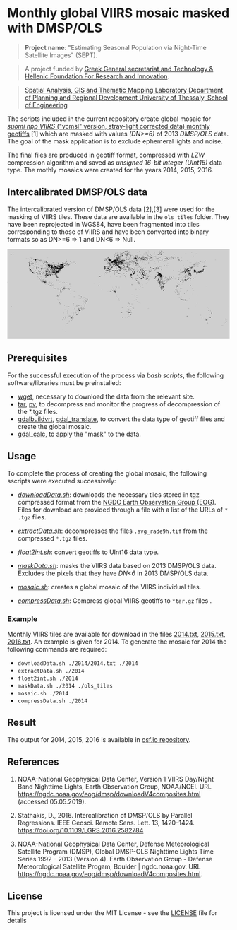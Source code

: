 # Monthly global VIIRS mosaic masked with DMSP/OLS 

> **Project name**: "Estimating Seasonal Population via Night-Time Satellite Images" (SEPT). 

> A project funded by [Greek General secretariat and Technology & Hellenic Foundation For Research and Innovation](http://www.gsrt.gr/).

> [Spatial Analysis, GIS and Thematic Mapping Laboratory
Department of Planning and Regional Development
University of Thessaly, School of Engineering](http://www.gislab.gr/)


The scripts included in the current repository create global mosaic for [*suomi npp VIIRS* ("vcmsl" version, stray-light corrected data) monthly geotiffs](https://ngdc.noaa.gov/eog/viirs/download_dnb_composites.html) [1] which
are masked with values *​​(DN>=6)* of 2013 *DMSP/OLS* data. The goal of the mask application is to exclude ephemeral lights and noise.

The final files are produced in geotiff format, compressed with *LZW* compression algorithm and saved as *unsigned 16-bit integer (UInt16)* data type.
The mothly mosaics were created for the years 2014, 2015, 2016.

## Intercalibrated DMSP/OLS data
The intercalibrated version of DMSP/OLS data [2],[3] were used for the masking of VIIRS tiles. 
These data are available in the `ols_tiles` folder. They have been reprojected in WGS84, have been fragmented into tiles corresponding to those of VIIRS and have been converted into binary formats so as DN>=6 => 1 and DN<6 => Null.

![](viirs.png)




## Prerequisites

For the successful execution of the process via *bash scripts*, the following software/libraries must be preinstalled:

* [wget](https://www.gnu.org/software/wget/), necessary to download the data from the relevant site.
* [tar](https://www.gnu.org/software/tar/), [pv](http://man7.org/linux/man-pages/man1/pv.1.html), to decompress and monitor the progress of decompression of the *.tgz files.
* [gdalbuildvrt](https://www.gdal.org/gdalbuildvrt.html), [gdal_translate](https://www.gdal.org/gdal_translate.html), to convert the data type of geotiff files and create the global mosaic.
* [gdal_calc](https://www.gdal.org/gdal_calc.html), to apply the "mask" to the data.


## Usage 

To complete the process of creating the global mosaic, the following sscripts were executed successively:

* *[downloadData.sh](downloadData.sh)*: downloads the necessary tiles stored in tgz compressed format from the [NGDC Earth Observation Group (EOG)](https://ngdc.noaa.gov/eog/index.html). Files for download are provided through a file with a list of the URLs of `* .tgz` files.

* *[extractData.sh](extractData.sh)*: decompresses the files `.avg_rade9h.tif` from the compressed `*.tgz` files.

* *[float2int.sh](float2int.sh)*: convert geotiffs to UInt16 data type.

* *[maskData.sh](maskData.sh)*: masks the VIIRS data based on 2013 DMSP/OLS data.
Excludes the pixels that they have *DN<6* in 2013 DMSP/OLS data.

* *[mosaic.sh](mosaic.sh)*: creates a global mosaic of the VIIRS individual tiles.

* *[compressData.sh](compressData.sh)*: Compress global VIIRS geotiffs to `*tar.gz` files .


### Example
Monthly VIIRS tiles are available for download in the files [2014.txt](2014.txt), [2015.txt](2015.txt), [2016.txt](2015.txt).
An example is given for 2014. To generate the mosaic for 2014 the following commands are required:

* `downloadData.sh ./2014/2014.txt ./2014`
* `extractData.sh ./2014`
* `float2int.sh ./2014`
* `maskData.sh ./2014 ./ols_tiles`
* `mosaic.sh ./2014`
* `compressData.sh ./2014`


## Result
The output for 2014, 2015, 2016 is available in [osf.io repository](https://osf.io/f43br/?view_only=393bbd74f86845af8438cd084c0a962d).


## References
1. NOAA-National Geophysical Data Center, Version 1 VIIRS Day/Night Band Nighttime Lights, Earth Observation Group, NOAA/NCEI. URL https://ngdc.noaa.gov/eog/dmsp/downloadV4composites.html (accessed 05.05.2019).

2. Stathakis, D., 2016. Intercalibration of DMSP/OLS by Parallel Regressions. IEEE Geosci. Remote Sens. Lett. 13, 1420–1424. https://doi.org/10.1109/LGRS.2016.2582784

3. NOAA-National Geophysical Data Center, Defense Meteorological Satellite Program (DMSP), Global DMSP-OLS Nighttime Lights Time Series 1992 - 2013 (Version 4). Earth Observation Group - Defense Meteorological Satellite Progam, Boulder | ngdc.noaa.gov. URL https://ngdc.noaa.gov/eog/dmsp/downloadV4composites.html.


## License

This project is licensed under the MIT License - see the [LICENSE](LICENSE) file for details


